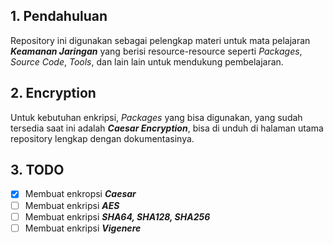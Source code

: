 ## 1. Pendahuluan
Repository ini digunakan sebagai pelengkap materi untuk mata pelajaran ***Keamanan Jaringan*** yang berisi resource-resource seperti *Packages*, *Source Code*, *Tools*, dan lain lain untuk mendukung pembelajaran.

## 2. Encryption
Untuk kebutuhan enkripsi, *Packages* yang bisa digunakan, yang sudah tersedia saat ini adalah ***Caesar Encryption***, bisa di unduh di halaman utama repository lengkap dengan dokumentasinya.

## 3. TODO
 - [x] Membuat enkropsi ***Caesar***
 - [ ] Membuat enkripsi ***AES***
 - [ ] Membuat enkripsi ***SHA64, SHA128, SHA256***
 - [ ] Membuat enkripsi ***Vigenere***